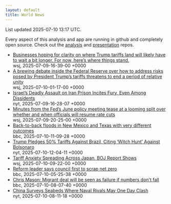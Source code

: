 ```yaml
---
layout: default
title: World News
---
```


<div markdown="0">
<div class="byline small text-muted">List updated <span class="datetime">2025-07-10 13:17 UTC</span>.</div>

<p>Every aspect of this analysis and app are running in github and completely open source. Check out the <a href="https://github.com/Castro-Media/Analysis">analysis</a> and <a href="https://github.com/Castro-Media/TopStoryReview.com">presentation</a> repos.</p>
<ul>
<li><a href='https://www.wsj.com/economy/trade/trump-tariffs-countries-goods-explained-b9878e1a'>Businesses hoping for clarity on where Trump tariffs land will likely have to wait a bit longer. For now, here&#8217;s where things stand.</a><div class='byline small text-muted'>wsj, <span class="datetime">2025-07-09-16-39-00 +0000</span></div></li>
<li><a href='https://www.wsj.com/economy/central-banking/what-division-inside-the-fed-means-for-future-rate-cuts-c5a9bdb8'>A brewing debate inside the Federal Reserve over how to address risks posed by President Trump&#8217;s tariffs threatens to end a period of relative unity</a><div class='byline small text-muted'>wsj, <span class="datetime">2025-07-10-01-17-00 +0000</span></div></li>
<li><a href='https://www.nytimes.com/2025/07/06/world/middleeast/israel-iran-evin-prison.html'>Israel&#8217;s Deadly Assault on Iran Prison Incites Fury, Even Among Dissidents</a><div class='byline small text-muted'>nyt, <span class="datetime">2025-07-09-16-28-07 +0000</span></div></li>
<li><a href='https://www.wsj.com/economy/central-banking/june-fed-minutes-inflation-interest-rates-4911925c'>Minutes from the Fed&#8217;s June policy meeting tease at a looming split over whether and when officials will resume rate cuts</a><div class='byline small text-muted'>wsj, <span class="datetime">2025-07-09-20-25-00 +0000</span></div></li>
<li><a href='https://www.bbc.com/news/articles/c5y022wp009o'>Back-to-back floods in New Mexico and Texas with very different outcomes</a><div class='byline small text-muted'>bbc, <span class="datetime">2025-07-10-11-09-28 +0000</span></div></li>
<li><a href='https://www.nytimes.com/2025/07/09/world/americas/brazil-trump-bolsonaro-lula-coup-tariff.html'>Trump Pledges 50% Tariffs Against Brazil, Citing &#8216;Witch Hunt&#8217; Against Bolsonaro</a><div class='byline small text-muted'>nyt, <span class="datetime">2025-07-10-12-04-11 +0000</span></div></li>
<li><a href='https://www.wsj.com/world/asia/tariff-anxiety-spreading-across-japan-boj-report-shows-ca788637'>Tariff Anxiety Spreading Across Japan, BOJ Report Shows</a><div class='byline small text-muted'>wsj, <span class="datetime">2025-07-10-09-22-00 +0000</span></div></li>
<li><a href='https://www.bbc.com/news/articles/c3vde31lwpdo'>Reform leader says council first to scrap net zero</a><div class='byline small text-muted'>bbc, <span class="datetime">2025-07-10-05-25-38 +0000</span></div></li>
<li><a href='https://www.bbc.com/news/articles/cly8mk006kvo'>Chris Mason: Migrant deal will be seen as failure if numbers don't fall</a><div class='byline small text-muted'>bbc, <span class="datetime">2025-07-10-08-07-40 +0000</span></div></li>
<li><a href='https://www.nytimes.com/2025/07/10/world/asia/china-ships-taiwan-guam.html'>China Surveys Seabeds Where Naval Rivals May One Day Clash</a><div class='byline small text-muted'>nyt, <span class="datetime">2025-07-10-08-11-18 +0000</span></div></li>
</ul>
</div>
